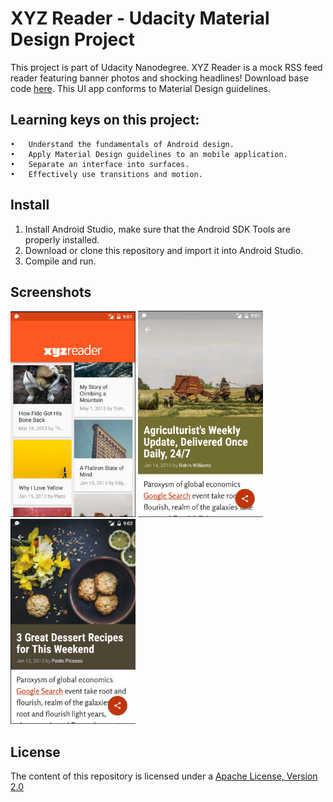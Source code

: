 # XYZ Reader - Udacity Material Design Project
This project is part of Udacity Nanodegree. XYZ Reader is a mock RSS feed reader featuring banner photos and shocking headlines! Download base code [here](https://www.udacity.com/api/nodes/4292653440/supplemental_media/xyzreaderzip/download).
This UI app conforms to Material Design guidelines.

## Learning keys on this project:
	•	Understand the fundamentals of Android design.
	•	Apply Material Design guidelines to an mobile application.
	•	Separate an interface into surfaces.
	•	Effectively use transitions and motion.


## Install
1. Install Android Studio, make sure that the Android SDK Tools are properly installed.
2. Download or clone this repository and import it into Android Studio. 
3. Compile and run.

## Screenshots
<img src="./screenshots/sc1.png" alt="Screenshot1" width="200px">
<img src="./screenshots/sc2.png" alt="Screenshot2" width="200px">
<img src="./screenshots/sc3.png" alt="Screenshot3" width="200px">

## License
The content of this repository is licensed under a [Apache License, Version 2.0](http://www.apache.org/licenses/LICENSE-2.0)
